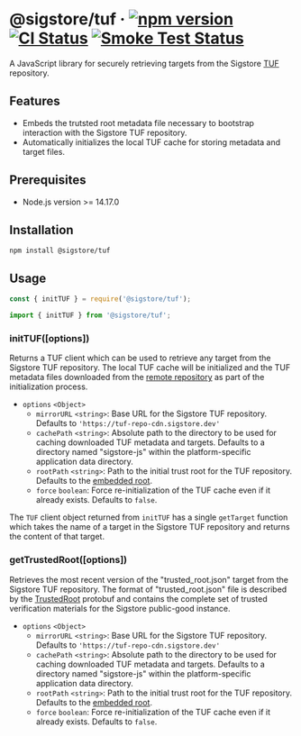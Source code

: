 # @sigstore/tuf &middot; [![npm version](https://img.shields.io/npm/v/@sigstore/tuf.svg?style=flat)](https://www.npmjs.com/package/@sigstore/tuf) [![CI Status](https://github.com/sigstore/sigstore-js/workflows/CI/badge.svg)](https://github.com/sigstore/sigstore-js/actions/workflows/ci.yml) [![Smoke Test Status](https://github.com/sigstore/sigstore-js/workflows/smoke-test/badge.svg)](https://github.com/sigstore/sigstore-js/actions/workflows/smoke-test.yml)

A JavaScript library for securely retrieving targets from the Sigstore [TUF][1]
repository.

## Features

- Embeds the trutsted root metadata file necessary to bootstrap interaction
  with the Sigstore TUF repository.
- Automatically initializes the local TUF cache for storing metadata and
  target files.

## Prerequisites

- Node.js version >= 14.17.0

## Installation

```
npm install @sigstore/tuf
```

## Usage

```javascript
const { initTUF } = require('@sigstore/tuf');
```

```javascript
import { initTUF } from '@sigstore/tuf';
```

### initTUF([options])

Returns a TUF client which can be used to retrieve any target from the Sigstore
TUF repository. The local TUF cache will be initialized and the TUF metadata
files downloaded from the [remote repository][2] as part of the initialization
process.

- `options` `<Object>`
  - `mirrorURL` `<string>`: Base URL for the Sigstore TUF repository. Defaults to `'https://tuf-repo-cdn.sigstore.dev'`
  - `cachePath` `<string>`: Absolute path to the directory to be used for caching downloaded TUF metadata and targets. Defaults to a directory named "sigstore-js" within the platform-specific application data directory.
  - `rootPath` `<string>`: Path to the initial trust root for the TUF repository. Defaults to the [embedded root](./store/public-good-instance-root.json).
  - `force` `boolean`: Force re-initialization of the TUF cache even if it already exists. Defaults to `false`.

The `TUF` client object returned from `initTUF` has a single `getTarget`
function which takes the name of a target in the Sigstore TUF repository
and returns the content of that target.

### getTrustedRoot([options])

Retrieves the most recent version of the "trusted_root.json" target from the
Sigstore TUF repository. The format of "trusted_root.json" file is described
by the [TrustedRoot][3] protobuf and contains the complete set of trusted
verification materials for the Sigstore public-good instance.

- `options` `<Object>`
  - `mirrorURL` `<string>`: Base URL for the Sigstore TUF repository. Defaults to `'https://tuf-repo-cdn.sigstore.dev'`
  - `cachePath` `<string>`: Absolute path to the directory to be used for caching downloaded TUF metadata and targets. Defaults to a directory named "sigstore-js" within the platform-specific application data directory.
  - `rootPath` `<string>`: Path to the initial trust root for the TUF repository. Defaults to the [embedded root](./store/public-good-instance-root.json).
  - `force` `boolean`: Force re-initialization of the TUF cache even if it already exists. Defaults to `false`.

[1]: https://theupdateframework.io/
[2]: https://sigstore-tuf-root.storage.googleapis.com/
[3]: https://github.com/sigstore/protobuf-specs/blob/main/protos/sigstore_trustroot.proto
